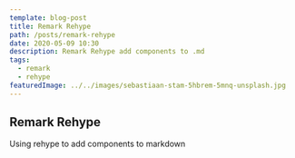 ```yaml
---
template: blog-post
title: Remark Rehype
path: /posts/remark-rehype
date: 2020-05-09 10:30
description: Remark Rehype add components to .md
tags:
  - remark
  - rehype
featuredImage: ../../images/sebastiaan-stam-5hbrem-5mnq-unsplash.jpg
---
```


## Remark Rehype

Using rehype to add components to markdown

<interactive-counter></interactive-counter>

